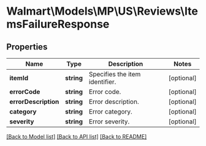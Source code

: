 # Walmart\Models\MP\US\Reviews\ItemsFailureResponse

## Properties

Name | Type | Description | Notes
------------ | ------------- | ------------- | -------------
**itemId** | **string** | Specifies the item identifier. | [optional]
**errorCode** | **string** | Error code. | [optional]
**errorDescription** | **string** | Error description. | [optional]
**category** | **string** | Error category. | [optional]
**severity** | **string** | Error severity. | [optional]


[[Back to Model list]](./) [[Back to API list]](../../../../../README.md#supported-apis) [[Back to README]](../../../../../README.md)

